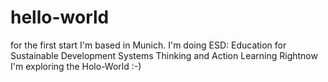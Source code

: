 # hello-world
for the first start
I'm based in Munich.
I'm doing ESD: Education for Sustainable Development
Systems Thinking
and
Action Learning
Rightnow I'm exploring the Holo-World :-)
